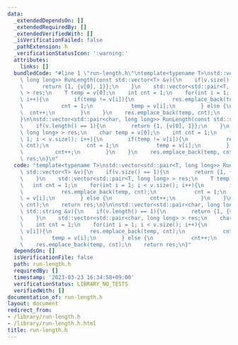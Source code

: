 ```yaml
---
data:
  _extendedDependsOn: []
  _extendedRequiredBy: []
  _extendedVerifiedWith: []
  _isVerificationFailed: false
  _pathExtension: h
  _verificationStatusIcon: ':warning:'
  attributes:
    links: []
  bundledCode: "#line 1 \"run-length.h\"\ntemplate<typename T>\nstd::vector<std::pair<T,\
    \ long long>> RunLength(const std::vector<T> &v){\n    if(v.size() == 1){\n  \
    \      return {1, {v[0], 1}};\n    }\n    std::vector<std::pair<T, long long>\
    \ > res;\n    T temp = v[0];\n    int cnt = 1;\n    for(int i = 1; i < v.size();\
    \ i++){\n        if(temp != v[i]){\n            res.emplace_back(temp, cnt);\n\
    \            cnt = 1;\n            temp = v[i];\n        } else {\n          \
    \  cnt++;\n        }\n    }\n    res.emplace_back(temp, cnt);\n    return res;\n\
    }\n\nstd::vector<std::pair<char, long long>> RunLength(const std::string &v){\n\
    \    if(v.length() == 1){\n        return {1, {v[0], 1}};\n    }\n    std::vector<std::pair<char,\
    \ long long> > res;\n    char temp = v[0];\n    int cnt = 1;\n    for(int i =\
    \ 1; i < v.size(); i++){\n        if(temp != v[i]){\n            res.emplace_back(temp,\
    \ cnt);\n            cnt = 1;\n            temp = v[i];\n        } else {\n  \
    \          cnt++;\n        }\n    }\n    res.emplace_back(temp, cnt);\n    return\
    \ res;\n}\n"
  code: "template<typename T>\nstd::vector<std::pair<T, long long>> RunLength(const\
    \ std::vector<T> &v){\n    if(v.size() == 1){\n        return {1, {v[0], 1}};\n\
    \    }\n    std::vector<std::pair<T, long long> > res;\n    T temp = v[0];\n \
    \   int cnt = 1;\n    for(int i = 1; i < v.size(); i++){\n        if(temp != v[i]){\n\
    \            res.emplace_back(temp, cnt);\n            cnt = 1;\n            temp\
    \ = v[i];\n        } else {\n            cnt++;\n        }\n    }\n    res.emplace_back(temp,\
    \ cnt);\n    return res;\n}\n\nstd::vector<std::pair<char, long long>> RunLength(const\
    \ std::string &v){\n    if(v.length() == 1){\n        return {1, {v[0], 1}};\n\
    \    }\n    std::vector<std::pair<char, long long> > res;\n    char temp = v[0];\n\
    \    int cnt = 1;\n    for(int i = 1; i < v.size(); i++){\n        if(temp !=\
    \ v[i]){\n            res.emplace_back(temp, cnt);\n            cnt = 1;\n   \
    \         temp = v[i];\n        } else {\n            cnt++;\n        }\n    }\n\
    \    res.emplace_back(temp, cnt);\n    return res;\n}"
  dependsOn: []
  isVerificationFile: false
  path: run-length.h
  requiredBy: []
  timestamp: '2023-03-23 16:34:58+09:00'
  verificationStatus: LIBRARY_NO_TESTS
  verifiedWith: []
documentation_of: run-length.h
layout: document
redirect_from:
- /library/run-length.h
- /library/run-length.h.html
title: run-length.h
---
```

